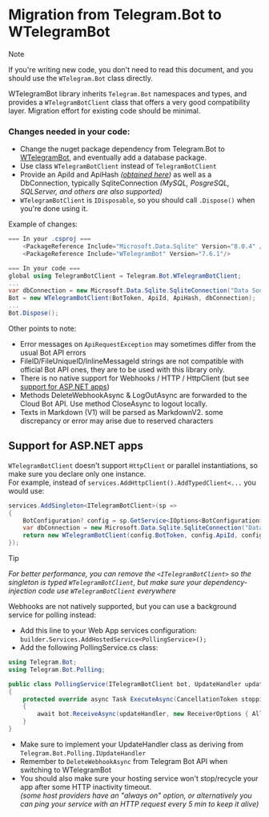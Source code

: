 ﻿# Migration from Telegram.Bot to WTelegramBot

> [!NOTE]  
> If you're writing new code, you don't need to read this document, and you should use the `WTelegram.Bot` class directly.

WTelegramBot library inherits `Telegram.Bot` namespaces and types, and provides a `WTelegramBotClient` class that offers a very good compatibility layer.
Migration effort for existing code should be minimal.  

### Changes needed in your code:
- Change the nuget package dependency from Telegram.Bot to [WTelegramBot](https://www.nuget.org/packages/WTelegramBot),
  and eventually add a database package.
- Use class `WTelegramBotClient` instead of `TelegramBotClient`
- Provide an ApiId and ApiHash _([obtained here](https://my.telegram.org/apps))_
  as well as a DbConnection, typically SqliteConnection _(MySQL, PosgreSQL, SQLServer, and others are also supported)_
- `WTelegramBotClient` is `IDisposable`, so you should call `.Dispose()` when you're done using it.

Example of changes:
```csharp
=== In your .csproj ===
    <PackageReference Include="Microsoft.Data.Sqlite" Version="8.0.4" />
    <PackageReference Include="WTelegramBot" Version="7.6.1"/>

=== In your code ===
global using TelegramBotClient = Telegram.Bot.WTelegramBotClient;
...
var dbConnection = new Microsoft.Data.Sqlite.SqliteConnection("Data Source=WTelegramBot.sqlite");
Bot = new WTelegramBotClient(BotToken, ApiId, ApiHash, dbConnection);
...
Bot.Dispose();
```


Other points to note:
- Error messages on `ApiRequestException` may sometimes differ from the usual Bot API errors
- FileID/FileUniqueID/InlineMessageId strings are not compatible with official Bot API ones, they are to be used with this library only.
- There is no native support for Webhooks / HTTP / HttpClient (but see [support for ASP.NET apps](#support-for-aspnet-apps))
- Methods DeleteWebhookAsync & LogOutAsync are forwarded to the Cloud Bot API. Use method CloseAsync to logout locally.
- Texts in Markdown (V1) will be parsed as MarkdownV2. some discrepancy or error may arise due to reserved characters

## Support for ASP.NET apps

`WTelegramBotClient` doesn't support `HttpClient` or parallel instantiations,
so make sure you declare only one instance.  
For example, instead of `services.AddHttpClient().AddTypedClient<...` you would use:

```csharp
services.AddSingleton<ITelegramBotClient>(sp =>
{
    BotConfiguration? config = sp.GetService<IOptions<BotConfiguration>>()?.Value;
    var dbConnection = new Microsoft.Data.Sqlite.SqliteConnection("Data Source=WTelegramBot.sqlite");
    return new WTelegramBotClient(config.BotToken, config.ApiId, config.ApiHash, dbConnection);
});
```
> [!TIP]  
> _For better performance, you can remove the `<ITelegramBotClient>` so the singleton is typed `WTelegramBotClient`, but make sure your dependency-injection code use `WTelegramBotClient` everywhere_

Webhooks are not natively supported, but you can use a background service for polling instead:
- Add this line to your Web App services configuration:  
  `builder.Services.AddHostedService<PollingService>();`
- Add the following PollingService.cs class:
```csharp
using Telegram.Bot;
using Telegram.Bot.Polling;

public class PollingService(ITelegramBotClient bot, UpdateHandler updateHandler) : BackgroundService
{
    protected override async Task ExecuteAsync(CancellationToken stoppingToken)
    {
        await bot.ReceiveAsync(updateHandler, new ReceiverOptions { AllowedUpdates = [], DropPendingUpdates = true }, stoppingToken);
    }
}
```
- Make sure to implement your UpdateHandler class as deriving from `Telegram.Bot.Polling.IUpdateHandler`
- Remember to `DeleteWebhookAsync` from Telegram Bot API when switching to WTelegramBot
- You should also make sure your hosting service won't stop/recycle your app after some HTTP inactivity timeout.  
_(some host providers have an "always on" option, or alternatively you can ping your service with an HTTP request every 5 min to keep it alive)_

